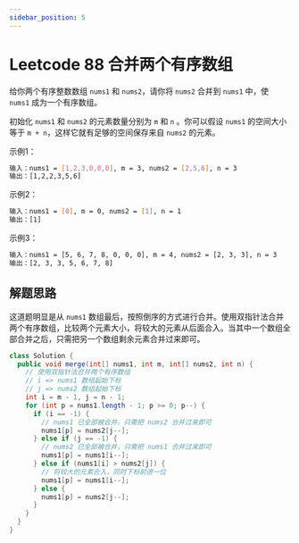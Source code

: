 ```yaml
---
sidebar_position: 5
---
```


# Leetcode 88 合并两个有序数组

给你两个有序整数数组 `nums1` 和 `nums2`，请你将 `nums2` 合并到 `nums1` 中，使 `nums1` 成为一个有序数组。

初始化 `nums1` 和 `nums2` 的元素数量分别为 `m` 和 `n` 。你可以假设 `nums1` 的空间大小等于 `m + n`，这样它就有足够的空间保存来自 `nums2` 的元素。

示例1：

```bash
输入：nums1 = [1,2,3,0,0,0], m = 3, nums2 = [2,5,6], n = 3
输出：[1,2,2,3,5,6]
```

示例2：

```bash
输入：nums1 = [0], m = 0, nums2 = [1], n = 1
输出：[1]
```

示例3：

```bash
输入：nums1 = [5, 6, 7, 8, 0, 0, 0], m = 4, nums2 = [2, 3, 3], n = 3
输出：[2, 3, 3, 5, 6, 7, 8]
```

## 解题思路

这道题明显是从 `nums1` 数组最后，按照倒序的方式进行合并。使用双指针法合并两个有序数组，比较两个元素大小，将较大的元素从后面合入。当其中一个数组全部合并之后，只需把另一个数组剩余元素合并过来即可。

```java
class Solution {
  public void merge(int[] nums1, int m, int[] nums2, int n) {
    // 使用双指针法合并两个有序数组
    // i => nums1 数组起始下标
    // j => nums2 数组起始下标
    int i = m - 1, j = n - 1;
    for (int p = nums1.length - 1; p >= 0; p--) {
      if (i == -1) {
        // nums1 已全部被合并，只需把 nums2 合并过来即可
        nums1[p] = nums2[j--];
      } else if (j == -1) {
        // nums2 已全部被合并，只需把 nums1 合并过来即可
        nums1[p] = nums1[i--];
      } else if (nums1[i] > nums2[j]) {
        // 将较大的元素合入，同时下标前进一位
        nums1[p] = nums1[i--];
      } else {
        nums1[p] = nums2[j--];
      }
    }
  }
}
```
